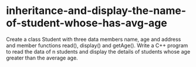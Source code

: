 # inheritance-and-display-the-name-of-student-whose-has-avg-age
Create a class Student with three data members name, age and address and member functions read(), display() and getAge(). Write a C++ program to read the data of n students and display the details of students whose age greater than the average age. 
